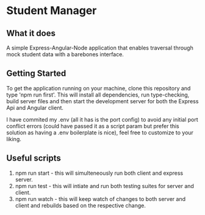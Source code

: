 # Student Manager

## What it does

A simple Express-Angular-Node application that enables traversal through mock student data with a barebones interface.

## Getting Started

To get the application running on your machine, clone this repository and type 'npm run first'.
This will install all dependencies, run type-checking, build server files and then start the development server for both the Express Api and Angular client.

I have commited my .env (all it has is the port config) to avoid any initial port conflict errors (could have passed it as a script param but prefer this solution as having a .env boilerplate is nice), feel free to customize to your liking.

## Useful scripts

1. npm run start - this will simulteneously run both client and express server.
2. npm run test - this will intiate and run both testing suites for server and client.
3. npm run watch - this will keep watch of changes to both server and client and rebuilds based on the respective change.
